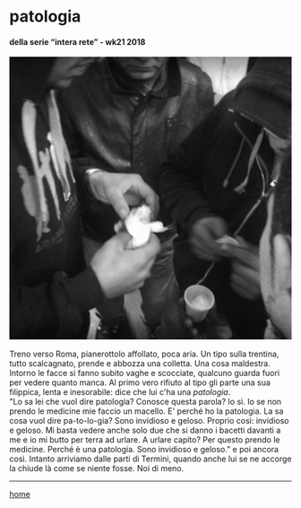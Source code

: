 # patologia  

#### della serie “intera rete” - wk21 2018  
![](/interarete011.png "Roma Fiumicino - colazione") 

Treno verso Roma, pianerottolo affollato, poca aria. Un tipo sulla trentina, tutto scalcagnato, prende e abbozza una colletta. Una cosa maldestra. Intorno le facce si fanno subito vaghe e scocciate, qualcuno guarda fuori per vedere quanto manca. Al primo vero rifiuto al tipo gli parte una sua filippica, lenta e inesorabile: dice che lui c'ha una *patologia*.  
"Lo sa lei che vuol dire patologia? Conosce questa parola? Io sì. Io se non prendo le medicine mie faccio un macello. E' perché ho la patologia. La sa cosa vuol dire pa-to-lo-gia? Sono invidioso e geloso. Proprio così: invidioso e geloso. Mi basta vedere anche solo due che si danno i bacetti davanti a me e io mi butto per terra ad urlare. A urlare capito? Per questo prendo le medicine. Perché è una patologia. Sono invidioso e geloso."  e poi ancora così. 
Intanto arriviamo dalle parti di Termini, quando anche lui se ne accorge la chiude là come se niente fosse. Noi di meno.  

---  
[home](/interarete.md) 